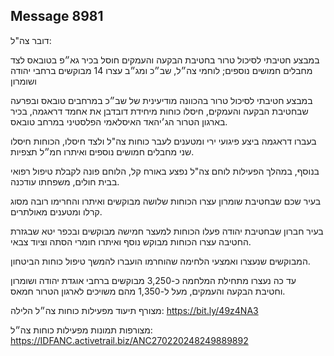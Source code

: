 ## Message 8981

דובר צה"ל:

במבצע חטיבתי לסיכול טרור בחטיבת הבקעה והעמקים חוסל בכיר גא״פ בטובאס לצד מחבלים חמושים נוספים; לוחמי צה״ל, שב״כ ומג״ב עצרו 14 מבוקשים ברחבי יהודה ושומרון

במבצע חטיבתי לסיכול טרור בהכוונה מודיעינית של שב״כ במרחבים טובאס ובפרעה שבחטיבת הבקעה והעמקים, חיסלו כוחות מיחידת דובדבן את אחמד דראגמה, בכיר בארגון הטרור הג׳יהאד האיסלאמי הפלסטיני במרחב טובאס.

בעברו דראגמה ביצע פיגועי ירי ומטענים לעבר כוחות צה"ל ולצד חיסלו, הכוחות חיסלו שני מחבלים חמושים נוספים ואיתרו חמ״ל תצפיות.

בנוסף, במהלך הפעילות לוחם צה"ל נפצע באורח קל, הלוחם פונה לקבלת טיפול רפואי בבית חולים, משפחתו עודכנה.

בעיר שכם שבחטיבת שומרון עצרו הכוחות שלושה מבוקשים ואיתרו והחרימו רובה מסוג קרלו ומטענים מאולתרים.

בעיר חברון שבחטיבת יהודה פעלו הכוחות למעצר חמישה מבוקשים ובכפר יטא שבגזרת החטיבה עצרו הכוחות מבוקש נוסף ואיתרו חומרי הסתה וציוד צבאי.

המבוקשים שנעצרו ואמצעי הלחימה שהוחרמו הועברו להמשך טיפול כוחות הביטחון.

עד כה נעצרו מתחילת המלחמה כ-3,250 מבוקשים ברחבי אוגדת יהודה ושומרון וחטיבת הבקעה והעמקים, מעל ל-1,350 מהם משויכים לארגון הטרור חמאס.

מצורף תיעוד מפעילות כוחות צה״ל הלילה: https://bit.ly/49z4NA3

מצורפות תמונות מפעילות כוחות צה״ל:
https://IDFANC.activetrail.biz/ANC270220248249889892


